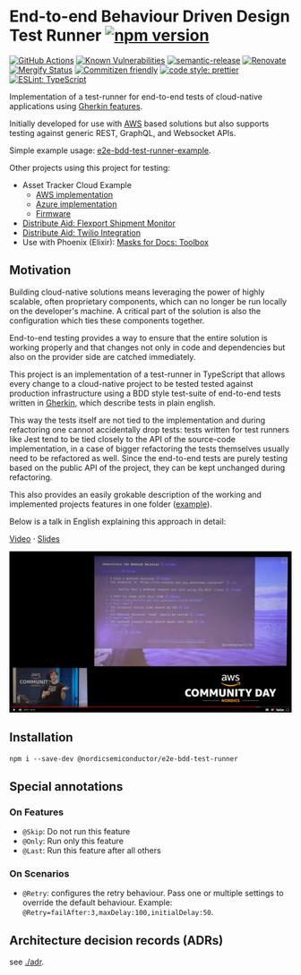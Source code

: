 # End-to-end Behaviour Driven Design Test Runner [![npm version](https://img.shields.io/npm/v/@nordicsemiconductor/e2e-bdd-test-runner.svg)](https://www.npmjs.com/package/@nordicsemiconductor/e2e-bdd-test-runner)

[![GitHub Actions](https://github.com/NordicSemiconductor/cloud-e2e-bdd-test-runner-js/workflows/Test%20and%20Release/badge.svg)](https://github.com/NordicSemiconductor/cloud-e2e-bdd-test-runner-js/actions)
[![Known Vulnerabilities](https://snyk.io/test/github/NordicSemiconductor/cloud-e2e-bdd-test-runner-js/badge.svg?targetFile=package.json)](https://snyk.io/test/github/NordicSemiconductor/cloud-e2e-bdd-test-runner-js?targetFile=package.json)
[![semantic-release](https://img.shields.io/badge/%20%20%F0%9F%93%A6%F0%9F%9A%80-semantic--release-e10079.svg)](https://github.com/semantic-release/semantic-release)
[![Renovate](https://img.shields.io/badge/renovate-enabled-brightgreen.svg)](https://renovatebot.com)
[![Mergify Status](https://img.shields.io/endpoint.svg?url=https://gh.mergify.io/badges/NordicSemiconductor/cloud-e2e-bdd-test-runner-js)](https://mergify.io)
[![Commitizen friendly](https://img.shields.io/badge/commitizen-friendly-brightgreen.svg)](http://commitizen.github.io/cz-cli/)
[![code style: prettier](https://img.shields.io/badge/code_style-prettier-ff69b4.svg)](https://github.com/prettier/prettier/)
[![ESLint: TypeScript](https://img.shields.io/badge/ESLint-TypeScript-blue.svg)](https://github.com/typescript-eslint/typescript-eslint)

Implementation of a test-runner for end-to-end tests of cloud-native
applications using [Gherkin features](https://docs.cucumber.io/gherkin/).

Initially developed for use with [AWS](https://aws.amazon.com/) based solutions
but also supports testing against generic REST, GraphQL, and Websocket APIs.

Simple example usage:
[e2e-bdd-test-runner-example](https://github.com/NordicSemiconductor/cloud-e2e-bdd-test-runner-js-example).

Other projects using this project for testing:

- Asset Tracker Cloud Example
  - [AWS implementation](https://github.com/NordicSemiconductor/asset-tracker-cloud-aws-js)
  - [Azure implementation](https://github.com/NordicSemiconductor/asset-tracker-cloud-azure-js)
  - [Firmware](https://github.com/NordicSemiconductor/asset-tracker-cloud-firmware)
- [Distribute Aid: Flexport Shipment Monitor](https://github.com/distributeaid/flexport-shipment-monitor)
- [Distribute Aid: Twilio Integration](https://github.com/distributeaid/twilio-integration)
- Use with Phoenix (Elixir):
  [Masks for Docs: Toolbox](https://gitlab.com/masksfordocs/toolbox/-/commit/f98f05e2be3dadc23f6a4e6936a17b5ec293801d)

## Motivation

Building cloud-native solutions means leveraging the power of highly scalable,
often proprietary components, which can no longer be run locally on the
developer's machine. A critical part of the solution is also the configuration
which ties these components together.

End-to-end testing provides a way to ensure that the entire solution is working
properly and that changes not only in code and dependencies but also on the
provider side are catched immediately.

This project is an implementation of a test-runner in TypeScript that allows
every change to a cloud-native project to be tested tested against production
infrastructure using a BDD style test-suite of end-to-end tests written in
[Gherkin](https://cucumber.io/docs/gherkin/), which describe tests in plain
english.

This way the tests itself are not tied to the implementation and during
refactoring one cannot accidentally drop tests: tests written for test runners
like Jest tend to be tied closely to the API of the source-code implementation,
in a case of bigger refactoring the tests themselves usually need to be
refactored as well. Since the end-to-end tests are purely testing based on the
public API of the project, they can be kept unchanged during refactoring.

This also provides an easily grokable description of the working and implemented
projects features in one folder
([example](https://github.com/NordicSemiconductor/asset-tracker-cloud-aws-js/tree/saga/features)).

Below is a talk in English explaining this approach in detail:

[Video](https://youtu.be/yt7oJ-To4kI) ·
[Slides](https://coderbyheart.com/it-does-not-run-on-my-machine/)

[![Video](./video.jpg)](https://youtu.be/yt7oJ-To4kI)

## Installation

    npm i --save-dev @nordicsemiconductor/e2e-bdd-test-runner

## Special annotations

### On Features

- `@Skip`: Do not run this feature
- `@Only`: Run only this feature
- `@Last`: Run this feature after all others

### On Scenarios

- `@Retry`: configures the retry behaviour. Pass one or multiple settings to
  override the default behaviour. Example:
  `@Retry=failAfter:3,maxDelay:100,initialDelay:50`.

## Architecture decision records (ADRs)

see [./adr](./adr).

